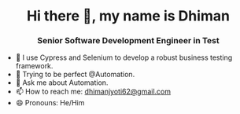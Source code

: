 <h1 align="center"> Hi there 👋, my name is Dhiman</h1>
<h3 align="center"> Senior Software Development Engineer in Test</h3>


- 🔭 I use Cypress and Selenium to develop a robust business testing framework.
- 🌱 Trying to be perfect @Automation.
- 💬 Ask me about Automation.
- 📫 How to reach me: dhimanjyoti62@gmail.com
- 😄 Pronouns: He/Him




